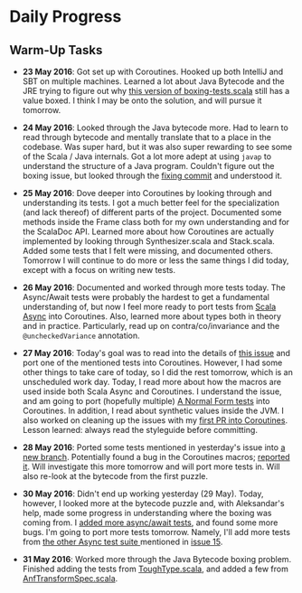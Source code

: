 # Daily Progress

## Warm-Up Tasks 
- **23 May 2016**: Got set up with Coroutines. Hooked up both IntelliJ and SBT on multiple machines. Learned a lot about Java Bytecode and the JRE trying to figure out why [this version of boxing-tests.scala](https://github.com/storm-enroute/coroutines/blob/487e58d0cc2b85e0b4253d1b7baf70bb01c11241/src/test/scala/org/coroutines/boxing-tests.scala) still has a value boxed. I think I may be onto the solution, and will pursue it tomorrow. 

- **24 May 2016**: Looked through the Java bytecode more. Had to learn to read through bytecode and mentally translate that to a place in the codebase. Was super hard, but it was also super rewarding to see some of the Scala / Java internals. Got a lot more adept at using `javap` to understand the structure of a Java program. Couldn't figure out the boxing issue, but looked through the [fixing commit](https://github.com/storm-enroute/coroutines/commit/008db410f07d28b4e0d05e9169be7e5289468793) and understood it.

- **25 May 2016**: Dove deeper into Coroutines by looking through and understanding its tests. I got a much better feel for the specialization (and lack thereof) of different parts of the project. Documented some methods inside the Frame class both for my own understanding and for the ScalaDoc API. Learned more about how Coroutines are actually implemented by looking through Synthesizer.scala and Stack.scala. Added some tests that I felt were missing, and documented others. Tomorrow I will continue to do more or less the same things I did today, except with a focus on writing new tests.

- **26 May 2016**: Documented and worked through more tests today. The Async/Await tests were probably the hardest to get a fundamental understanding of, but now I feel more ready to port tests from [Scala Async](https://github.com/scala/async) into Coroutines. Also, learned more about types both in theory and in practice. Particularly, read up on contra/co/invariance and the `@uncheckedVariance` annotation.
 
- **27 May 2016**: Today's goal was to read into the details of [this issue](https://github.com/storm-enroute/coroutines/issues/15) and port one of the mentioned tests into Coroutines. However, I had some other things to take care of today, so I did the rest tomorrow, which is an unscheduled work day. Today, I read more about how the macros are used inside both Scala Async and Coroutines. I understand the issue, and am going to port (hopefully multiple) [A Normal Form tests](https://github.com/scala/async/blob/master/src/test/scala/scala/async/run/anf/AnfTransformSpec.scala) into Coroutines. In addition, I read about synthetic values inside the JVM. I also worked on cleaning up the issues with my [first PR into Coroutines](https://github.com/storm-enroute/coroutines/pull/18). Lesson learned: always read the styleguide before committing. 

- **28 May 2016**: Ported some tests mentioned in yesterday's issue into [a new branch](https://github.com/smithjessk/coroutines/tree/add-async-tests). Potentially found a bug in the Coroutines macros; [reported it](https://github.com/storm-enroute/coroutines/issues/19). Will investigate this more tomorrow and will port more tests in. Will also re-look at the bytecode from the first puzzle.

- **30 May 2016**: Didn't end up working yesterday (29 May). Today, however, I looked more at the bytecode puzzle and, with Aleksandar's help, made some progress in understanding where the boxing was coming from. I [added more async/await tests](https://github.com/smithjessk/coroutines/commit/7b62eddcae33f2f88ef6140ab08383f4b6832774), and found some more bugs. I'm going to port more tests tomorrow. Namely, I'll add more tests from [the other Async test suite ](https://github.com/smithjessk/coroutines/commit/7b62eddcae33f2f88ef6140ab08383f4b6832774) mentioned in [issue 15](https://github.com/storm-enroute/coroutines/issues/15). 

- **31 May 2016**: Worked more through the Java Bytecode boxing problem. Finished adding the tests from [ToughType.scala](https://github.com/scala/async/blob/master/src/test/scala/scala/async/run/toughtype/ToughType.scala), and added a few from [AnfTransformSpec.scala](https://github.com/scala/async/blob/master/src/test/scala/scala/async/run/anf/AnfTransformSpec.scala). 
